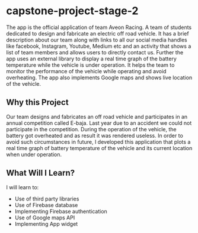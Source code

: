 # capstone-project-stage-2

The app is the official application of team Aveon Racing. A team of students dedicated to design and fabricate an electric off road vehicle. It has a brief description about our team along with links to all our social media handles like facebook, Instagram, Youtube, Medium etc and an activity that shows a list of team members and allows users to directly contact us. Further the app uses an external library to display a real time graph of the battery temperature while the vehicle is under operation. It helps the team to monitor the performance of the vehicle while operating and avoid overheating. The app also implements Google maps and shows live location of the vehicle.

## Why this Project

Our team designs and fabricates an off road vehicle and participates in an annual competition called E-baja. Last year due to an accident we could not participate in the competition. During the operation of the vehicle, the battery got overheated and as result it was rendered useless. In order to avoid such circumstances in future, I developed this application that plots a real time graph of battery temperature of the vehicle and its current location when under operation.

## What Will I Learn?
I will learn to:

* Use of third party libraries 
* Use of Firebase database
* Implementing Firebase authentication
* Use of Google maps API
* Implementing App widget


